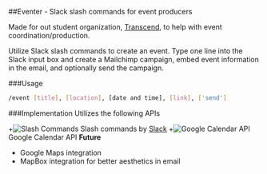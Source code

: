##Eventer - Slack slash commands for event producers

Made for out student organization, [Transcend](transcend.engineering "Transcend"), to help with event coordination/production.

Utilize Slack slash commands to create an event. Type one line into the Slack input box and create a Mailchimp campaign, embed event information in the email, and optionally send the campaign. 

###Usage
```bash
/event [title], [location], [date and time], [link], ['send']
```



###Implementation
Utilizes the following APIs

+![Slash Commands](https://github.com/mfix22/event_bot/slack_50.png "Slack Slash Commands") Slash commands by [Slack](slack.com "Slack")
+![Google Calendar API](https://github.com/mfix22/event_bot/calendar_50.png "Google Calendar API") Google Calendar API
__Future__
+ Google Maps integration
+ MapBox integration for better aesthetics in email
